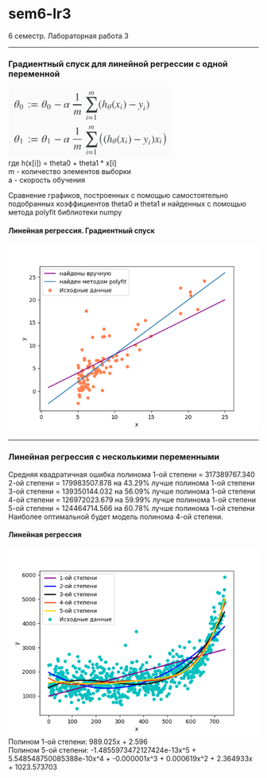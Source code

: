 # sem6-lr3
6 семестр. Лабораторная работа 3
***
### Градиентный спуск для линейной регрессии с одной переменной  
![Alt-текст](https://github.com/python-advance/sem6-lr3-AnnGoga/blob/master/function.png)  
где h(x[i]) = theta0 + theta1 * x[i]  
m - количество элементов выборки  
a - cкорость обучения  
  
Сравнение графиков, построенных с помощью самостоятельно подобранных коэффициентов theta0 и theta1 и найденных с помощью метода polyfit библиотеки numpy  
#### Линейная регрессия. Градиентный спуск  
![Alt-текст](https://github.com/python-advance/sem6-lr3-AnnGoga/blob/master/plot%20(1).png)  
***
### Линейная регрессия с несколькими переменными  
Средняя квадратичная ошибка полинома 1-ой степени  = 317389767.340  
2-ой степени = 179983507.878 на 43.29% лучше полинома 1-ой степени  
3-ой степени = 139350144.032 на 56.09% лучше полинома 1-ой степени  
4-ой степени = 126972023.679 на 59.99% лучше полинома 1-ой степени  
5-ой степени = 124464714.566 на 60.78% лучше полинома 1-ой степени  
Наиболее оптимальной будет модель полинома 4-ой степени.  
#### Линейная регрессия  
![Alt-текст](https://github.com/python-advance/sem6-lr3-AnnGoga/blob/master/plot%20.png)  
Полином 1-ой степени: 989.025x + 2.596  
Полином 5-ой степени: -1.4855973472127424e-13x^5 + 5.548548750085388e-10x^4 + -0.000001x^3 + 0.000619x^2 + 2.364933x + 1023.573703  
